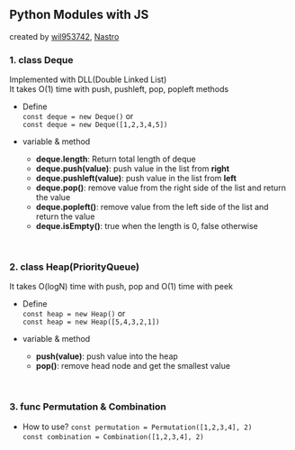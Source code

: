 ## Python Modules with JS

created by [wil953742](https://github.com/wil953742), [Nastro](https://github.com/Narastro)

### 1. class Deque

Implemented with DLL(Double Linked List) <br/>
It takes O(1) time with push, pushleft, pop, popleft methods

- Define
  <br/>
  `const deque = new Deque()` or <br/>
  `const deque = new Deque([1,2,3,4,5])`

- variable & method
  - **deque.length**: Return total length of deque
  - **deque.push(value)**: push value in the list from **right**
  - **deque.pushleft(value)**: push value in the list from **left**
  - **deque.pop()**: remove value from the right side of the list and return the value
  - **deque.popleft()**: remove value from the left side of the list and return the value
  - **deque.isEmpty()**: true when the length is 0, false otherwise

<br/>

### 2. class Heap(PriorityQueue)

It takes O(logN) time with push, pop and O(1) time with peek
<br/>
- Define
  <br/>
  `const heap = new Heap()` or <br/>
  `const heap = new Heap([5,4,3,2,1])`

- variable & method
  - **push(value)**: push value into the heap
  - **pop()**: remove head node and get the smallest value

<br/>

### 3. func Permutation & Combination

- How to use?
`const permutation = Permutation([1,2,3,4], 2)` <br/>
`const combination = Combination([1,2,3,4], 2)`